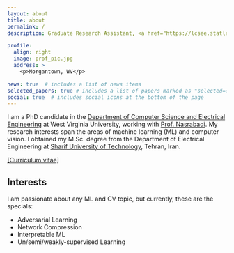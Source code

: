 ```yaml
---
layout: about
title: about
permalink: /
description: Graduate Research Assistant, <a href="https://lcsee.statler.wvu.edu/">West virginia University</a>.

profile:
  align: right
  image: prof_pic.jpg
  address: >
    <p>Morgantown, WV</p>

news: true  # includes a list of news items
selected_papers: true # includes a list of papers marked as "selected={true}"
social: true  # includes social icons at the bottom of the page
---
```


I am a PhD candidate in the [Department of Computer Science and Electrical Engineering](https://lcsee.statler.wvu.edu/) at West Virginia University, working with [Prof. Nasrabadi](https://nassernasrabadi.faculty.wvu.edu/). My research interests span the areas of machine learning (ML) and computer vision. 
I obtained my M.Sc. degree from the Department of Electrical Engineering at [Sharif University of Technology](https://en.sharif.edu/), Tehran, Iran.  


[//]: # (I am a PhD candidate in the [Department of Computer Science and Electrical Engineering]&#40;https://lcsee.statler.wvu.edu/&#41; at West Virginia University, working with [Prof. Nasrabadi]&#40;https://nassernasrabadi.faculty.wvu.edu/&#41;. I obtained my M.Sc. degree from Department of Electrical Engineering at [Sharif University of Technology]&#40;https://en.sharif.edu/&#41;, Tehran, Iran. I am interested in deep learning, machine learning &#40;ML&#41;, mathematics, pattern recognition, and computer vision. Currently, I am studying adversarial ML, network compression, interpretable ML, and unsupervised representation learning. I am also working on applications of deep learning in computer vision and biometrics.)

[\[Curriculum vitae\]](assets/Dabouei_cv_v5.pdf)

Interests
----

I am passionate about any ML and CV topic, but currently, these are the specials:

- Adversarial Learning
- Network Compression
- Interpretable ML
- Un/semi/weakly-supervised Learning
